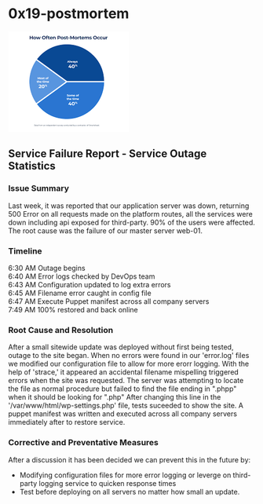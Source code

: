 # 0x19-postmortem

![Postmortem](https://github.com/olayodepossible/alx-system_engineering-devops/blob/main/0x19-postmortem/postmortem.png)
## Service Failure Report - Service Outage Statistics

### Issue Summary
Last week, it was reported that our application server was down, returning 500 Error on all requests made on the platform routes, all the services were down including api exposed for third-party. 90% of the users were affected. The root cause was the failure of our master server web-01.

### Timeline
6:30 AM Outage begins  
6:40 AM Error logs checked by DevOps team  
6:43 AM Configuration updated to log extra errors  
6:45 AM Filename error caught in config file  
6:47 AM Execute Puppet manifest across all company servers  
7:49 AM 100% restored and back online

### Root Cause and Resolution
After a small sitewide update was deployed without first being tested, outage to the site began. When no errors were found in our 'error.log' files we modified our configuration file to allow for more erorr logging. With the help of 'strace,' it appeared an accidental filename mispelling triggered errors when the site was requested. The server was attempting to locate the file as normal procedure but failed to find the file ending in ".phpp" when it should be looking for ".php" After changing this line in the '/var/www/html/wp-settings.php' file, tests suceeded to show the site. A puppet manifest was written and executed across all company servers immediately after to restore service.

### Corrective and Preventative Measures
After a discussion it has been decided we can prevent this in the future by:
- Modifying configuration files for more error logging or leverge on third-party logging service to quicken response times  
- Test before deploying on all servers no matter how small an update. 
